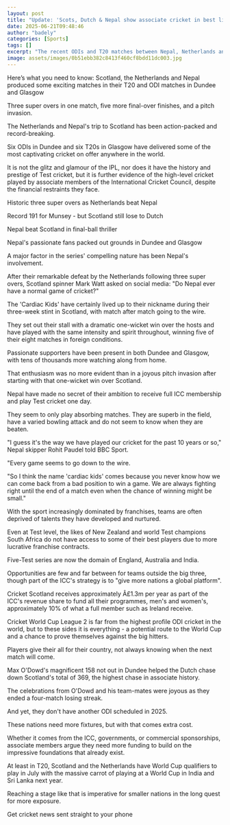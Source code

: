 ```yaml
---
layout: post
title: "Update: 'Scots, Dutch & Nepal show associate cricket in best light'"
date: 2025-06-21T09:48:46
author: "badely"
categories: [Sports]
tags: []
excerpt: "The recent ODIs and T20 matches between Nepal, Netherlands and Scotland in Dundee and Glasgow have shown associate nations can produce compelling cric"
image: assets/images/0b51ebb382c8413f460cf8bdd11dc003.jpg
---
```


Here’s what you need to know: Scotland, the Netherlands and Nepal produced some exciting matches in their T20 and ODI matches in Dundee and Glasgow

Three super overs in one match, five more final-over finishes, and a pitch invasion.

The Netherlands and Nepal's trip to Scotland has been action-packed and record-breaking. 

Six ODIs in Dundee and six T20s in Glasgow have delivered some of the most captivating cricket on offer anywhere in the world.

It is not the glitz and glamour of the IPL, nor does it have the history and prestige of Test cricket, but it is further evidence of the high-level cricket played by associate members of the International Cricket Council, despite the financial restraints they face.

Historic three super overs as Netherlands beat Nepal

Record 191 for Munsey - but Scotland still lose to Dutch

Nepal beat Scotland in final-ball thriller

Nepal's passionate fans packed out grounds in Dundee and Glasgow

A major factor in the series' compelling nature has been Nepal's involvement.

After their remarkable defeat by the Netherlands following three super overs, Scotland spinner Mark Watt asked on social media: "Do Nepal ever have a normal game of cricket?"

The 'Cardiac Kids' have certainly lived up to their nickname during their three-week stint in Scotland, with match after match going to the wire.

They set out their stall with a dramatic one-wicket win over the hosts and have played with the same intensity and spirit throughout, winning five of their eight matches in foreign conditions.

Passionate supporters have been present in both Dundee and Glasgow, with tens of thousands more watching along from home. 

That enthusiasm was no more evident than in a joyous pitch invasion after starting with that one-wicket win over Scotland. 

Nepal have made no secret of their ambition to receive full ICC membership and play Test cricket one day.

They seem to only play absorbing matches. They are superb in the field, have a varied bowling attack and do not seem to know when they are beaten.

"I guess it's the way we have played our cricket for the past 10 years or so," Nepal skipper Rohit Paudel told BBC Sport.

"Every game seems to go down to the wire.

"So I think the name 'cardiac kids' comes because you never know how we can come back from a bad position to win a game. We are always fighting right until the end of a match even when the chance of winning might be small."

With the sport increasingly dominated by franchises, teams are often deprived of talents they have developed and nurtured.

Even at Test level, the likes of New Zealand and world Test champions South Africa do not have access to some of their best players due to more lucrative franchise contracts.

Five-Test series are now the domain of England, Australia and India. 

Opportunities are few and far between for teams outside the big three, though part of the ICC's strategy is to "give more nations a global platform".

Cricket Scotland receives approximately Â£1.3m per year as part of the ICC's revenue share to fund all their programmes, men's and women's, approximately 10% of what a full member such as Ireland receive.

Cricket World Cup League 2 is far from the highest profile ODI cricket in the world, but to these sides it is everything - a potential route to the World Cup and a chance to prove themselves against the big hitters. 

Players give their all for their country, not always knowing when the next match will come.

Max O'Dowd's magnificent 158 not out in Dundee helped the Dutch chase down Scotland's total of 369, the highest chase in associate history. 

The celebrations from O'Dowd and his team-mates were joyous as they ended a four-match losing streak.

And yet, they don't have another ODI scheduled in 2025.

These nations need more fixtures, but with that comes extra cost. 

Whether it comes from the ICC, governments, or commercial sponsorships, associate members argue they need more funding to build on the impressive foundations that already exist.

At least in T20, Scotland and the Netherlands have World Cup qualifiers to play in July with the massive carrot of playing at a World Cup in India and Sri Lanka next year.

Reaching a stage like that is imperative for smaller nations in the long quest for more exposure.

Get cricket news sent straight to your phone


